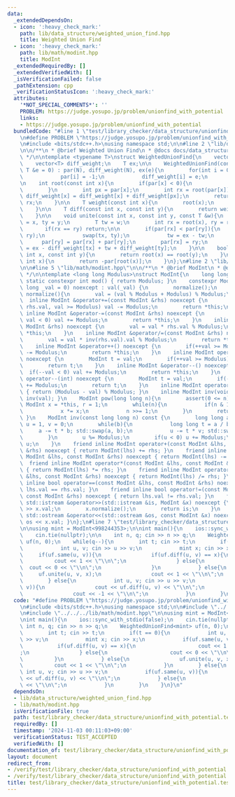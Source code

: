 ```yaml
---
data:
  _extendedDependsOn:
  - icon: ':heavy_check_mark:'
    path: lib/data_structure/weighted_union_find.hpp
    title: Weighted Union Find
  - icon: ':heavy_check_mark:'
    path: lib/math/modint.hpp
    title: ModInt
  _extendedRequiredBy: []
  _extendedVerifiedWith: []
  _isVerificationFailed: false
  _pathExtension: cpp
  _verificationStatusIcon: ':heavy_check_mark:'
  attributes:
    '*NOT_SPECIAL_COMMENTS*': ''
    PROBLEM: https://judge.yosupo.jp/problem/unionfind_with_potential
    links:
    - https://judge.yosupo.jp/problem/unionfind_with_potential
  bundledCode: "#line 1 \"test/library_checker/data_structure/unionfind_with_potential.test.cpp\"\
    \n#define PROBLEM \"https://judge.yosupo.jp/problem/unionfind_with_potential\"\
    \n#include <bits/stdc++.h>\nusing namespace std;\n\n#line 2 \"lib/data_structure/weighted_union_find.hpp\"\
    \n\n/**\n * @brief Weighted Union Find\n * @docs docs/data_structure/weighted_union_find.md\n\
    \ */\n\ntemplate <typename T>\nstruct WeightedUnionFind{\n    vector<int> par;\n\
    \    vector<T> diff_weight;\n    T ex;\n\n    WeightedUnionFind(const int N, const\
    \ T &e = 0) : par(N), diff_weight(N), ex(e){\n        for(int i = 0; i < N; ++i){\n\
    \            par[i] = -1;\n            diff_weight[i] = e;\n        }\n    }\n\
    \n    int root(const int x){\n        if(par[x] < 0){\n            return x;\n\
    \        }\n        int px = par[x];\n        int rx = root(par[x]);\n       \
    \ diff_weight[x] = diff_weight[x] + diff_weight[px];\n        return par[x] =\
    \ rx;\n    }\n\n    T weight(const int x){\n        root(x);\n        return diff_weight[x];\n\
    \    }\n\n    T diff(const int x, const int y){\n        return weight(x) - weight(y);\n\
    \    }\n\n    void unite(const int x, const int y, const T &w){\n        int tx\
    \ = x, ty = y;\n        T tw = w;\n        int rx = root(x), ry = root(y);\n \
    \       if(rx == ry) return;\n\n        if(par[rx] < par[ry]){\n            swap(rx,\
    \ ry);\n            swap(tx, ty);\n            tw = ex - tw;\n        }\n\n  \
    \      par[ry] = par[rx] + par[ry];\n        par[rx] = ry;\n        diff_weight[rx]\
    \ = ex - diff_weight[tx] + tw + diff_weight[ty];\n    }\n\n    bool same(const\
    \ int x, const int y){\n        return root(x) == root(y);\n    }\n\n    int size(const\
    \ int x){\n        return -par[root(x)];\n    }\n};\n#line 2 \"lib/math/modint.hpp\"\
    \n\n#line 5 \"lib/math/modint.hpp\"\n\n/**\n * @brief ModInt\n * @docs docs/math/modint.md\n\
    \ */\n\ntemplate <long long Modulus>\nstruct ModInt{\n    long long val;\n   \
    \ static constexpr int mod() { return Modulus; }\n    constexpr ModInt(const long\
    \ long _val = 0) noexcept : val(_val) {\n        normalize();\n    }\n    void\
    \ normalize(){\n        val = (val % Modulus + Modulus) % Modulus;\n    }\n  \
    \  inline ModInt &operator+=(const ModInt &rhs) noexcept {\n        if(val +=\
    \ rhs.val, val >= Modulus) val -= Modulus;\n        return *this;\n    }\n   \
    \ inline ModInt &operator-=(const ModInt &rhs) noexcept {\n        if(val -= rhs.val,\
    \ val < 0) val += Modulus;\n        return *this;\n    }\n    inline ModInt &operator*=(const\
    \ ModInt &rhs) noexcept {\n        val = val * rhs.val % Modulus;\n        return\
    \ *this;\n    }\n    inline ModInt &operator/=(const ModInt &rhs) noexcept {\n\
    \        val = val * inv(rhs.val).val % Modulus;\n        return *this;\n    }\n\
    \    inline ModInt &operator++() noexcept {\n        if(++val >= Modulus) val\
    \ -= Modulus;\n        return *this;\n    }\n    inline ModInt operator++(int)\
    \ noexcept {\n        ModInt t = val;\n        if(++val >= Modulus) val -= Modulus;\n\
    \        return t;\n    }\n    inline ModInt &operator--() noexcept {\n      \
    \  if(--val < 0) val += Modulus;\n        return *this;\n    }\n    inline ModInt\
    \ operator--(int) noexcept {\n        ModInt t = val;\n        if(--val < 0) val\
    \ += Modulus;\n        return t;\n    }\n    inline ModInt operator-() const noexcept\
    \ { return (Modulus - val) % Modulus; }\n    inline ModInt inv(void) const { return\
    \ inv(val); }\n    ModInt pow(long long n){\n        assert(0 <= n);\n       \
    \ ModInt x = *this, r = 1;\n        while(n){\n            if(n & 1) r *= x;\n\
    \            x *= x;\n            n >>= 1;\n        }\n        return r;\n   \
    \ }\n    ModInt inv(const long long n) const {\n        long long a = n, b = Modulus,\
    \ u = 1, v = 0;\n        while(b){\n            long long t = a / b;\n       \
    \     a -= t * b; std::swap(a, b);\n            u -= t * v; std::swap(u, v);\n\
    \        }\n        u %= Modulus;\n        if(u < 0) u += Modulus;\n        return\
    \ u;\n    }\n    friend inline ModInt operator+(const ModInt &lhs, const ModInt\
    \ &rhs) noexcept { return ModInt(lhs) += rhs; }\n    friend inline ModInt operator-(const\
    \ ModInt &lhs, const ModInt &rhs) noexcept { return ModInt(lhs) -= rhs; }\n  \
    \  friend inline ModInt operator*(const ModInt &lhs, const ModInt &rhs) noexcept\
    \ { return ModInt(lhs) *= rhs; }\n    friend inline ModInt operator/(const ModInt\
    \ &lhs, const ModInt &rhs) noexcept { return ModInt(lhs) /= rhs; }\n    friend\
    \ inline bool operator==(const ModInt &lhs, const ModInt &rhs) noexcept { return\
    \ lhs.val == rhs.val; }\n    friend inline bool operator!=(const ModInt &lhs,\
    \ const ModInt &rhs) noexcept { return lhs.val != rhs.val; }\n    friend inline\
    \ std::istream &operator>>(std::istream &is, ModInt &x) noexcept {\n        is\
    \ >> x.val;\n        x.normalize();\n        return is;\n    }\n    friend inline\
    \ std::ostream &operator<<(std::ostream &os, const ModInt &x) noexcept { return\
    \ os << x.val; }\n};\n#line 7 \"test/library_checker/data_structure/unionfind_with_potential.test.cpp\"\
    \n\nusing mint = ModInt<998244353>;\n\nint main(){\n    ios::sync_with_stdio(false);\n\
    \    cin.tie(nullptr);\n\n    int n, q; cin >> n >> q;\n    WeightedUnionFind<mint>\
    \ uf(n, 0);\n    while(q--){\n        int t; cin >> t;\n        if(t == 0){\n\
    \            int u, v; cin >> u >> v;\n            mint x; cin >> x;\n       \
    \     if(uf.same(u, v)){\n                if(uf.diff(u, v) == x){\n          \
    \          cout << 1 << \"\\n\";\n                } else{\n                  \
    \  cout << 0 << \"\\n\";\n                }\n            } else{\n           \
    \     uf.unite(u, v, x);\n                cout << 1 << \"\\n\";\n            }\n\
    \        } else{\n            int u, v; cin >> u >> v;\n            if(uf.same(u,\
    \ v)){\n                cout << uf.diff(u, v) << \"\\n\";\n            } else{\n\
    \                cout << -1 << \"\\n\";\n            }\n        }\n    }\n}\n"
  code: "#define PROBLEM \"https://judge.yosupo.jp/problem/unionfind_with_potential\"\
    \n#include <bits/stdc++.h>\nusing namespace std;\n\n#include \"../../../lib/data_structure/weighted_union_find.hpp\"\
    \n#include \"../../../lib/math/modint.hpp\"\n\nusing mint = ModInt<998244353>;\n\
    \nint main(){\n    ios::sync_with_stdio(false);\n    cin.tie(nullptr);\n\n   \
    \ int n, q; cin >> n >> q;\n    WeightedUnionFind<mint> uf(n, 0);\n    while(q--){\n\
    \        int t; cin >> t;\n        if(t == 0){\n            int u, v; cin >> u\
    \ >> v;\n            mint x; cin >> x;\n            if(uf.same(u, v)){\n     \
    \           if(uf.diff(u, v) == x){\n                    cout << 1 << \"\\n\"\
    ;\n                } else{\n                    cout << 0 << \"\\n\";\n      \
    \          }\n            } else{\n                uf.unite(u, v, x);\n      \
    \          cout << 1 << \"\\n\";\n            }\n        } else{\n           \
    \ int u, v; cin >> u >> v;\n            if(uf.same(u, v)){\n                cout\
    \ << uf.diff(u, v) << \"\\n\";\n            } else{\n                cout << -1\
    \ << \"\\n\";\n            }\n        }\n    }\n}\n"
  dependsOn:
  - lib/data_structure/weighted_union_find.hpp
  - lib/math/modint.hpp
  isVerificationFile: true
  path: test/library_checker/data_structure/unionfind_with_potential.test.cpp
  requiredBy: []
  timestamp: '2024-11-03 00:11:03+09:00'
  verificationStatus: TEST_ACCEPTED
  verifiedWith: []
documentation_of: test/library_checker/data_structure/unionfind_with_potential.test.cpp
layout: document
redirect_from:
- /verify/test/library_checker/data_structure/unionfind_with_potential.test.cpp
- /verify/test/library_checker/data_structure/unionfind_with_potential.test.cpp.html
title: test/library_checker/data_structure/unionfind_with_potential.test.cpp
---
```


